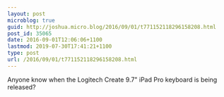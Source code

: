 ```yaml
---
layout: post
microblog: true
guid: http://joshua.micro.blog/2016/09/01/t771152118296158208.html
post_id: 35065
date: 2016-09-01T12:06:06+1100
lastmod: 2019-07-30T17:41:21+1100
type: post
url: /2016/09/01/t771152118296158208.html
---
```

Anyone know when the Logitech Create 9.7" iPad Pro keyboard is being released?
